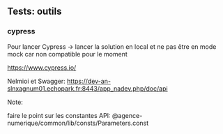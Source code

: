 ## Tests: outils

### cypress

Pour lancer Cypress -> lancer la solution en local et ne pas être en mode mock car non compatible pour le moment

https://www.cypress.io/

Nelmioi et Swagger:
https://dev-an-slnxagnum01.echopark.fr:8443/app_nadev.php/doc/api

Note: 

faire le point sur les constantes API:
@agence-numerique/common/lib/consts/Parameters.const